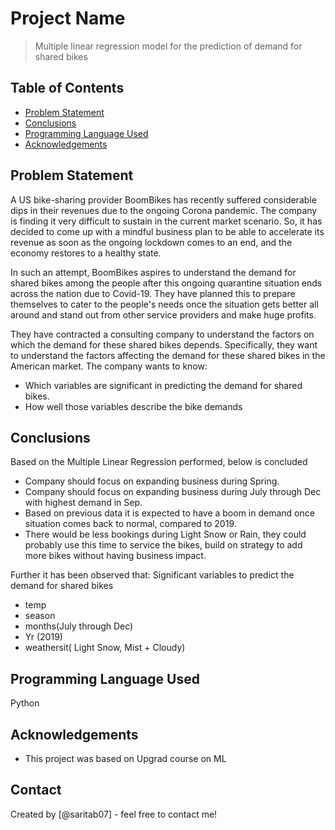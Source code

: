# Project Name
> Multiple linear regression model for the prediction of demand for shared bikes


## Table of Contents
* [Problem Statement](#problem_statement)
* [Conclusions](#conclusions)
* [Programming Language Used](#programming-language-used)
* [Acknowledgements](#acknowledgements)

<!-- You can include any other section that is pertinent to your problem -->

## Problem Statement
A US bike-sharing provider BoomBikes has recently suffered considerable dips in their revenues due to the ongoing Corona pandemic. The company is finding it very difficult to sustain in the current market scenario. So, it has decided to come up with a mindful business plan to be able to accelerate its revenue as soon as the ongoing lockdown comes to an end, and the economy restores to a healthy state. 


In such an attempt, BoomBikes aspires to understand the demand for shared bikes among the people after this ongoing quarantine situation ends across the nation due to Covid-19. They have planned this to prepare themselves to cater to the people's needs once the situation gets better all around and stand out from other service providers and make huge profits.


They have contracted a consulting company to understand the factors on which the demand for these shared bikes depends. Specifically, they want to understand the factors affecting the demand for these shared bikes in the American market. The company wants to know:

- Which variables are significant in predicting the demand for shared bikes.
- How well those variables describe the bike demands

<!-- You don't have to answer all the questions - just the ones relevant to your project. -->

## Conclusions
Based on the Multiple Linear Regression performed, below is concluded

- Company should focus on expanding business during Spring.
- Company should focus on expanding business during July through Dec with highest demand in Sep.
- Based on previous data it is expected to have a boom in demand once situation comes back to normal, compared to 2019.
- There would be less bookings during Light Snow or Rain, they could probably use this time to service the bikes, build on strategy to add more bikes without having business impact.

Further it has been observed that: 
Significant variables to predict the demand for shared bikes

- temp
- season
- months(July through Dec)
- Yr (2019)
- weathersit( Light Snow, Mist + Cloudy)
<!-- You don't have to answer all the questions - just the ones relevant to your project. -->


## Programming Language Used
Python

<!-- As the libraries versions keep on changing, it is recommended to mention the version of library used in this project -->

## Acknowledgements
- This project was based on Upgrad course on ML 


## Contact
Created by [@saritab07] - feel free to contact me!


<!-- Optional -->
<!-- ## License -->
<!-- This project is open source and available under the [... License](). -->

<!-- You don't have to include all sections - just the one's relevant to your project -->